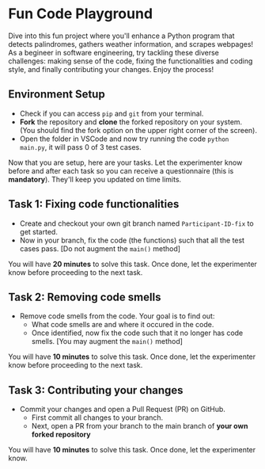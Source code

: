 # Fun Code Playground

Dive into this fun project where you'll enhance a Python program that detects palindromes, gathers weather information, and scrapes webpages! As a begineer in software engineering, try tackling these diverse challenges: making sense of the code, fixing the functionalities and coding style, and finally contributing your changes. Enjoy the process!

## Environment Setup
- Check if you can access `pip` and `git` from your terminal. 
- **Fork** the repository and **clone** the forked repository on your system. (You should find the fork option on the upper right corner of the screen).
- Open the folder in VSCode and now try running the code `python main.py`, it will pass 0 of 3 test cases. 
<!-- Check if you can access from your terminal. Your system needs to have Git installed ([download Git](https://git-scm.com/downloads)). - Install these dependencies first, `pip install -r requirements.txt`.-->

Now that you are setup, here are your tasks. Let the experimenter know before and after each task so you can receive a questionnaire (this is **mandatory**). They'll keep you updated on time limits.

## Task 1: Fixing code functionalities
- Create and checkout your own git branch named `Participant-ID-fix` to get started.
- Now in your branch, fix the code (the functions) such that all the test cases pass. [Do not augment the `main()` method]

You will have **20 minutes** to solve this task. Once done, let the experimenter know before proceeding to the next task.

## Task 2: Removing code smells
- Remove code smells from the code. Your goal is to find out:
  - What code smells are and where it occured in the code.
  - Once identified, now fix the code such that it no longer has code smells. [You may augment the `main()` method]

You will have **10 minutes** to solve this task. Once done, let the experimenter know before proceeding to the next task.

## Task 3: Contributing your changes
- Commit your changes and open a Pull Request (PR) on GitHub. 
  - First commit all changes to your branch.
  - Next, open a PR from your branch to the main branch of **your own forked repository**
  
You will have **10 minutes** to solve this task. Once done, let the experimenter know.

<!-- Your goal is to find out what commits and PRs are and how you can do it? [Note: You need to open PR from your branch to the main branch of your own forked repository.] - Set up your Git using SSH (if not already) if you want to commit using the terminal. -->
<!--   - [Link for setting up SSH](https://docs.github.com/en/authentication/connecting-to-github-with-ssh/generating-a-new-ssh-key-and-adding-it-to-the-ssh-agent) -->
